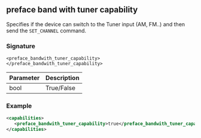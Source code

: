 ## preface band with tuner capability

Specifies if the device can switch to the Tuner input (AM, FM..) and then send the `SET_CHANNEL` command.


### Signature

`<preface_bandwith_tuner_capability></preface_bandwith_tuner_capability>`


| Parameter | Description |
| --- | --- |
| bool | True/False |


### Example

```xml
<capabilities>
   <preface_bandwith_tuner_capability>true</preface_bandwith_tuner_capability>
</capabilities>
```
